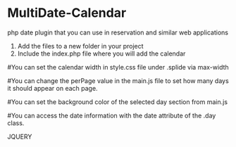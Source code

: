 # MultiDate-Calendar
php date plugin that you can use in reservation and similar web applications

1. Add the files to a new folder in your project
2. Include the index.php file where you will add the calendar

#You can set the calendar width in style.css file under .splide via max-width

#You can change the perPage value in the main.js file to set how many days it should appear on each page.

#You can set the background color of the selected day section from main.js

#You can access the date information with the date attribute of the .day class.

JQUERY

<script>
  
  $('.day').click(function(){
  
    var date = $(this).attr('date');
  
  })
  
</script>
